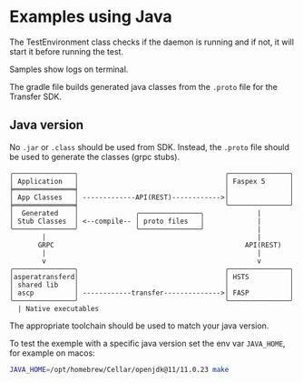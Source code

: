 # Examples using Java

The TestEnvironment class checks if the daemon is running and if not, it will start it before running the test.

Samples show logs on terminal.

The gradle file builds generated java classes from the `.proto` file for the Transfer SDK.

## Java version

No `.jar` or `.class` should be used from SDK.
Instead, the `.proto` file should be used to generate the classes (grpc stubs).

```text
╭───────────────╮                                    ╭───────────────╮
│ Application   │                                    │ Faspex 5      │
╞═══════════════╡                                    │               │
│ App Classes   │ -------------API(REST)------------>│               │
╞═══════════════╡                                    ╰───────────────╯
│  Generated    │              ╭───────────────╮             |
│ Stub Classes  │ <--compile-- │ proto files   │             |
╰───────────────╯              ╰───────────────╯             |
        |                                                    |
       GRPC                                               API(REST)
        |                                                    |
        v                                                    v
╭───────────────╮                                    ╭───────────────╮
│asperatransferd│                                    │ HSTS          │
│ shared lib    │                                    │               │
│ ascp          │ ------------transfer-------------->│ FASP          │
╰───────────────╯                                    ╰───────────────╯
  | Native executables
```

The appropriate toolchain should be used to match your java version.

To test the exemple with a specific java version set the env var `JAVA_HOME`, for example on macos:

```bash
JAVA_HOME=/opt/homebrew/Cellar/openjdk@11/11.0.23 make
```
